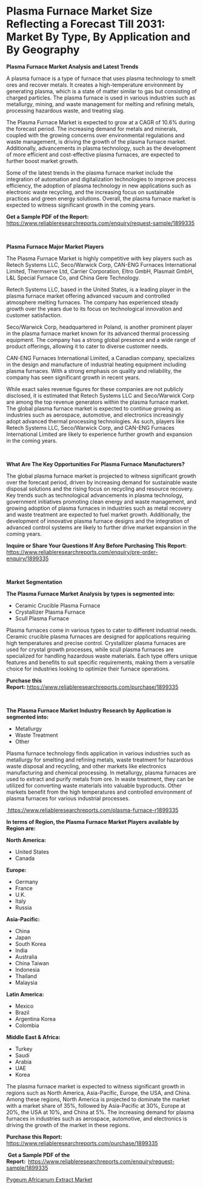 <p><h1>Plasma Furnace Market Size Reflecting a Forecast Till 2031: Market By Type, By Application and By Geography</h1></p><p><strong>Plasma Furnace Market Analysis and Latest Trends</strong></p>
<p><p>A plasma furnace is a type of furnace that uses plasma technology to smelt ores and recover metals. It creates a high-temperature environment by generating plasma, which is a state of matter similar to gas but consisting of charged particles. The plasma furnace is used in various industries such as metallurgy, mining, and waste management for melting and refining metals, processing hazardous waste, and treating slag.</p><p>The Plasma Furnace Market is expected to grow at a CAGR of 10.6% during the forecast period. The increasing demand for metals and minerals, coupled with the growing concerns over environmental regulations and waste management, is driving the growth of the plasma furnace market. Additionally, advancements in plasma technology, such as the development of more efficient and cost-effective plasma furnaces, are expected to further boost market growth.</p><p>Some of the latest trends in the plasma furnace market include the integration of automation and digitalization technologies to improve process efficiency, the adoption of plasma technology in new applications such as electronic waste recycling, and the increasing focus on sustainable practices and green energy solutions. Overall, the plasma furnace market is expected to witness significant growth in the coming years.</p></p>
<p><strong>Get a Sample PDF of the Report:&nbsp;</strong> <a href="https://www.reliableresearchreports.com/enquiry/request-sample/1899335">https://www.reliableresearchreports.com/enquiry/request-sample/1899335</a></p>
<p>&nbsp;</p>
<p><strong>Plasma Furnace Major Market Players</strong></p>
<p><p>The Plasma Furnace Market is highly competitive with key players such as Retech Systems LLC, Seco/Warwick Corp, CAN-ENG Furnaces International Limited, Thermserve Ltd, Carrier Corporation, Eltro GmbH, Plasmait GmbH, L&L Special Furnace Co, and China Gere Technology. </p><p>Retech Systems LLC, based in the United States, is a leading player in the plasma furnace market offering advanced vacuum and controlled atmosphere melting furnaces. The company has experienced steady growth over the years due to its focus on technological innovation and customer satisfaction. </p><p>Seco/Warwick Corp, headquartered in Poland, is another prominent player in the plasma furnace market known for its advanced thermal processing equipment. The company has a strong global presence and a wide range of product offerings, allowing it to cater to diverse customer needs.</p><p>CAN-ENG Furnaces International Limited, a Canadian company, specializes in the design and manufacture of industrial heating equipment including plasma furnaces. With a strong emphasis on quality and reliability, the company has seen significant growth in recent years.</p><p>While exact sales revenue figures for these companies are not publicly disclosed, it is estimated that Retech Systems LLC and Seco/Warwick Corp are among the top revenue generators within the plasma furnace market. The global plasma furnace market is expected to continue growing as industries such as aerospace, automotive, and electronics increasingly adopt advanced thermal processing technologies. As such, players like Retech Systems LLC, Seco/Warwick Corp, and CAN-ENG Furnaces International Limited are likely to experience further growth and expansion in the coming years.</p></p>
<p>&nbsp;</p>
<p><strong>What Are The Key Opportunities For Plasma Furnace Manufacturers?</strong></p>
<p><p>The global plasma furnace market is projected to witness significant growth over the forecast period, driven by increasing demand for sustainable waste disposal solutions and the rising focus on recycling and resource recovery. Key trends such as technological advancements in plasma technology, government initiatives promoting clean energy and waste management, and growing adoption of plasma furnaces in industries such as metal recovery and waste treatment are expected to fuel market growth. Additionally, the development of innovative plasma furnace designs and the integration of advanced control systems are likely to further drive market expansion in the coming years.</p></p>
<p><strong>Inquire or Share Your Questions If Any Before Purchasing This Report:</strong> <a href="https://www.reliableresearchreports.com/enquiry/pre-order-enquiry/1899335">https://www.reliableresearchreports.com/enquiry/pre-order-enquiry/1899335</a></p>
<p>&nbsp;</p>
<p><strong>Market Segmentation</strong></p>
<p><strong>The Plasma Furnace Market Analysis by types is segmented into:</strong></p>
<p><ul><li>Ceramic Crucible Plasma Furnace</li><li>Crystallizer Plasma Furnace</li><li>Scull Plasma Furnace</li></ul></p>
<p><p>Plasma furnaces come in various types to cater to different industrial needs. Ceramic crucible plasma furnaces are designed for applications requiring high temperatures and precise control. Crystallizer plasma furnaces are used for crystal growth processes, while scull plasma furnaces are specialized for handling hazardous waste materials. Each type offers unique features and benefits to suit specific requirements, making them a versatile choice for industries looking to optimize their furnace operations.</p></p>
<p><strong>Purchase this Report:&nbsp;</strong><a href="https://www.reliableresearchreports.com/purchase/1899335">https://www.reliableresearchreports.com/purchase/1899335</a></p>
<p>&nbsp;</p>
<p><strong>The Plasma Furnace Market Industry Research by Application is segmented into:</strong></p>
<p><ul><li>Metallurgy</li><li>Waste Treatment</li><li>Other</li></ul></p>
<p><p>Plasma furnace technology finds application in various industries such as metallurgy for smelting and refining metals, waste treatment for hazardous waste disposal and recycling, and other markets like electronics manufacturing and chemical processing. In metallurgy, plasma furnaces are used to extract and purify metals from ore. In waste treatment, they can be utilized for converting waste materials into valuable byproducts. Other markets benefit from the high temperatures and controlled environment of plasma furnaces for various industrial processes.</p></p>
<p><a href="https://www.reliableresearchreports.com/plasma-furnace-r1899335">&nbsp;https://www.reliableresearchreports.com/plasma-furnace-r1899335</a></p>
<p><strong>In terms of Region, the Plasma Furnace Market Players available by Region are:</strong></p>
<p>
    <p> <strong> North America: </strong>
        <ul>
            <li>United States</li>
            <li>Canada</li>
        </ul>
        </p> 
    <p> <strong> Europe: </strong>
        <ul>
            <li>Germany</li>
            <li>France</li>
            <li>U.K.</li>
            <li>Italy</li>
            <li>Russia</li>
        </ul>
        </p> 
    <p> <strong> Asia-Pacific: </strong>
        <ul>
            <li>China</li>
            <li>Japan</li>
            <li>South Korea</li>
            <li>India</li>
            <li>Australia</li>
            <li>China Taiwan</li>
            <li>Indonesia</li>
            <li>Thailand</li>
            <li>Malaysia</li>
        </ul>
        </p> 
    <p> <strong> Latin America: </strong>
        <ul>
            <li>Mexico</li>
            <li>Brazil</li>
            <li>Argentina Korea</li>
            <li>Colombia</li>
        </ul>
        </p> 
    <p> <strong> Middle East & Africa: </strong>
        <ul>
            <li>Turkey</li>
            <li>Saudi</li>
            <li>Arabia</li>
            <li>UAE</li>
            <li>Korea</li>
        </ul>
    </p>
    </p>
<p><p>The plasma furnace market is expected to witness significant growth in regions such as North America, Asia-Pacific, Europe, the USA, and China. Among these regions, North America is projected to dominate the market with a market share of 35%, followed by Asia-Pacific at 30%, Europe at 20%, the USA at 10%, and China at 5%. The increasing demand for plasma furnaces in industries such as aerospace, automotive, and electronics is driving the growth of the market in these regions.</p></p>
<p><strong>Purchase this Report: </strong><a href="https://www.reliableresearchreports.com/purchase/1899335">https://www.reliableresearchreports.com/purchase/1899335</a></p>
<p>&nbsp;<strong>Get a Sample PDF of the Report:&nbsp;&nbsp;</strong><a href="https://www.reliableresearchreports.com/enquiry/request-sample/1899335">https://www.reliableresearchreports.com/enquiry/request-sample/1899335</a></p>
<p><strong></strong></p>
<p><p><a href="https://github.com/HowardDelgaXXfnf/Market-Research-Report-List-1/blob/main/pygeum-africanum-extract-market.md">Pygeum Africanum Extract Market</a></p></p>
